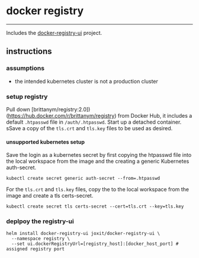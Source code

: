 # docker registry
---
Includes the [docker-registry-ui](https://github.com/Joxit/docker-registry-ui) project.

## instructions
### assumptions
- the intended kubernetes cluster is not a production cluster
### setup registry
Pull down [brittanym/registry:2.0])(https://hub.docker.com/r/brittanym/registry) from Docker Hub, it includes a default `.htpasswd` file in `/auth/.htpasswd`. Start up a detached container. sSave a copy of the `tls.crt` and `tls.key` files to be used as desired.

#### unsupported kubernetes setup
Save the login as a kubernetes secret by first copying the htpasswd file into the local workspace from the image and the creating a generic Kubernetes auth-secret.

```kubectl create secret generic auth-secret --from=.htpasswd```

For the `tls.crt` and `tls.key` files, copy the to the local workspace from the image and create a tls certs-secret.

```kubectl create secret tls certs-secret --cert=tls.crt --key=tls.key```

### deplpoy the registry-ui
```
helm install docker-registry-ui joxit/docker-registry-ui \
  --namespace registry \
  --set ui.dockerRegistryUrl=[registry_host]:[docker_host_port] # assigned registry port
```
